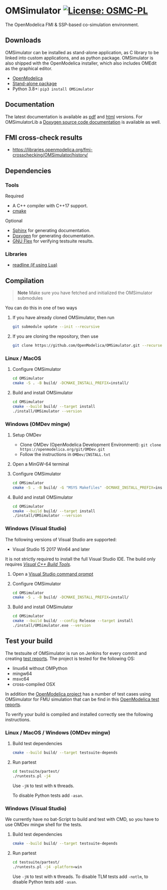 # OMSimulator [![License: OSMC-PL](https://img.shields.io/badge/license-OSMC--PL-lightgrey.svg)](OSMC-License.txt)

The OpenModelica FMI & SSP-based co-simulation environment.

## Downloads

OMSimulator can be installed as stand-alone application, as C library to be linked into custom applications, and as python package. OMSimulator is also shipped with the OpenModelica installer, which also includes OMEdit as the graphical editor.

* [OpenModelica](https://openmodelica.org/)
* [Stand-alone package](https://build.openmodelica.org/omsimulator/)
* Python 3.8+: `pip3 install OMSimulator`

## Documentation

The latest documentation is available as [pdf](https://openmodelica.org/doc/OMSimulator/master/OMSimulator.pdf) and [html](https://openmodelica.org/doc/OMSimulator/master/html/) versions.
For OMSimulatorLib a [Doxygen source code documentation](https://openmodelica.org/doc/OMSimulator/master/OMSimulatorLib/) is available as well.

## FMI cross-check results

* https://libraries.openmodelica.org/fmi-crosschecking/OMSimulator/history/

## Dependencies

### Tools
Required
- A C++ compiler with C++17 support.
- [cmake](http://www.cmake.org)

Optional
- [Sphinx](http://www.sphinx-doc.org/en/stable/) for generating documentation.
- [Doxygen](http://www.sphinx-doc.org/en/stable/) for generating documentation.
- [GNU Flex](https://github.com/westes/flex) for verifying testsuite results.

### Libraries
- [readline (if using Lua)](http://git.savannah.gnu.org/cgit/readline.git)


## Compilation

> **Note**
> Make sure you have fetched and initialized the OMSimulator submodules

You can do this in one of two ways

1. If you have already cloned OMSimulator, then run

   ```bash
   git submodule update --init --recursive
   ```
1. If you are cloning the repository, then use

   ```bash
   git clone https://github.com/OpenModelica/OMSimulator.git --recurse-submodules
   ```

### Linux / MacOS

1. Configure OMSimulator

   ```bash
   cd OMSimulator
   cmake -S . -B build/ -DCMAKE_INSTALL_PREFIX=install/
   ```

2. Build and install OMSimulator

   ```bash
   cd OMSimulator
   cmake --build build/ --target install
   ./install/OMSimulator --version
   ```

### Windows (OMDev mingw)

1. Setup OMDev

   - Clone OMDev (OpenModelica Development Environment): `git clone https://openmodelica.org/git/OMDev.git`
   - Follow the instructions in `OMDev/INSTALL.txt`

1. Open a MinGW-64 terminal

1. Configure OMSimulator


   ```bash
   cd OMSimulator
   cmake -S . -B build/ -G "MSYS Makefiles" -DCMAKE_INSTALL_PREFIX=install/
   ```

1. Build and install OMSimulator

   ```bash
   cd OMSimulator
   cmake --build build/ --target install
   ./install/OMSimulator --version
   ```

### Windows (Visual Studio)

The following versions of Visual Studio are supported:

- Visual Studio 15 2017 Win64 and later

It is not strictly required to install the full Visual Studio IDE. The build only requires *[Visual C++ Build Tools](http://landinghub.visualstudio.com/visual-cpp-build-tools)*.


1. Open a [Visual Studio command prompt](https://learn.microsoft.com/en-us/visualstudio/ide/reference/command-prompt-powershell?view=vs-2022)

1. Configure OMSimulator

   ```bash
   cd OMSimulator
   cmake -S . -B build/ -DCMAKE_INSTALL_PREFIX=install/
   ```

1. Build and install OMSimulator

   ```bash
   cd OMSimulator
   cmake --build build/ --config Release --target install
   ./install/OMSimulator.exe --version
   ```

## Test your build

The testsuite of OMSimulator is run on Jenkins for every commit and creating
[test reports](https://test.openmodelica.org/jenkins/job/OMSimulator/job/master/lastSuccessfulBuild/testReport/).
The project is tested for the following OS:
   - linux64 without OMPython
   - mingw64
   - msvc64
   - cross-compiled OSX

In addition the [OpenModelica project](https://github.com/OpenModelica/OpenModelica) has a number of test cases using OMSimulator for FMU simulation that can be find in this [OpenModelica test reports](https://test.openmodelica.org/jenkins/job/OpenModelica/job/master/lastSuccessfulBuild/testReport/).

To verify your build is compiled and installed correctly see the following instructions.

### Linux / MacOS / Windows (OMDev mingw)

1. Build test dependencies
   ```bash
   cmake --build build/ --target testsuite-depends
   ```

2. Run partest

   ```bash
   cd testsuite/partest/
   ./runtests.pl -j4
   ```
   Use `-jN` to test with `N` threads.

   To disable Python tests add `-asan`.

### Windows (Visual Studio)

We currently have no bat-Script to build and test with CMD, so you have to use OMDev mingw shell for the tests.

1. Build test dependencies
   ```bash
   cmake --build build/ --target testsuite-depends
   ```

2. Run partest

   ```bash
   cd testsuite/partest/
   ./runtests.pl -j4 -platform=win
   ```
   Use `-jN` to test with `N` threads.
   To disable TLM tests add `-notlm`, to disable Python tests add `-asan`.
